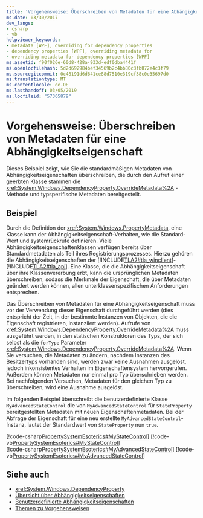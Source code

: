 ```yaml
---
title: 'Vorgehensweise: Überschreiben von Metadaten für eine Abhängigkeitseigenschaft'
ms.date: 03/30/2017
dev_langs:
- csharp
- vb
helpviewer_keywords:
- metadata [WPF], overriding for dependency properties
- dependency properties [WPF], overriding metadata for
- overriding metadata for dependency properties [WPF]
ms.assetid: f90f026e-60d8-428a-933d-edf0dba4441f
ms.openlocfilehash: 5d2d692984bef34569b2c4bb80c3fb072e4c3f79
ms.sourcegitcommit: 0c48191d6d641ce88d7510e319cf38c0e35697d0
ms.translationtype: MT
ms.contentlocale: de-DE
ms.lasthandoff: 03/05/2019
ms.locfileid: "57365879"
---
```

# <a name="how-to-override-metadata-for-a-dependency-property"></a>Vorgehensweise: Überschreiben von Metadaten für eine Abhängigkeitseigenschaft
Dieses Beispiel zeigt, wie Sie die standardmäßigen Metadaten von Abhängigkeitseigenschaften überschreiben, die durch den Aufruf einer geerbten Klasse stammen die <xref:System.Windows.DependencyProperty.OverrideMetadata%2A> -Methode und typspezifische Metadaten bereitgestellt.  
  
## <a name="example"></a>Beispiel  
 Durch die Definition der <xref:System.Windows.PropertyMetadata>, eine Klasse kann der Abhängigkeitseigenschaft-Verhalten, wie die Standard-Wert und systemrückrufe definieren. Viele Abhängigkeitseigenschaftenklassen verfügen bereits über Standardmetadaten als Teil ihres Registrierungsprozesses. Hierzu gehören die Abhängigkeitseigenschaften der [!INCLUDE[TLA2#tla_winclient](../../../../includes/tla2sharptla-winclient-md.md)]-[!INCLUDE[TLA2#tla_api](../../../../includes/tla2sharptla-api-md.md)]. Eine Klasse, die die Abhängigkeitseigenschaft über ihre Klassenvererbung erbt, kann die ursprünglichen Metadaten überschreiben, sodass die Merkmale der Eigenschaft, die über Metadaten geändert werden können, allen unterklassenspezifischen Anforderungen entsprechen.  
  
 Das Überschreiben von Metadaten für eine Abhängigkeitseigenschaft muss vor der Verwendung dieser Eigenschaft durchgeführt werden (dies entspricht der Zeit, in der bestimmte Instanzen von Objekten, die die Eigenschaft registrieren, instanziiert werden). Aufrufe von <xref:System.Windows.DependencyProperty.OverrideMetadata%2A> muss ausgeführt werden, in den statischen Konstruktoren des Typs, der sich selbst als die `forType` Parameter <xref:System.Windows.DependencyProperty.OverrideMetadata%2A>. Wenn Sie versuchen, die Metadaten zu ändern, nachdem Instanzen des Besitzertyps vorhanden sind, werden zwar keine Ausnahmen ausgelöst, jedoch inkonsistentes Verhalten im Eigenschaftensystem hervorgerufen. Außerdem können Metadaten nur einmal pro Typ überschrieben werden. Bei nachfolgenden Versuchen, Metadaten für den gleichen Typ zu überschreiben, wird eine Ausnahme ausgelöst.  
  
 Im folgenden Beispiel überschreibt die benutzerdefinierte Klasse `MyAdvancedStateControl` die von `MyAdvancedStateControl` für `StateProperty` bereitgestellten Metadaten mit neuen Eigenschaftenmetadaten. Bei der Abfrage der Eigenschaft für eine neu erstellte `MyAdvancedStateControl`-Instanz, lautet der Standardwert von `StateProperty` nun `true`.  
  
 [!code-csharp[PropertySystemEsoterics#MyStateControl](~/samples/snippets/csharp/VS_Snippets_Wpf/PropertySystemEsoterics/CSharp/SDKSampleLibrary/class1.cs#mystatecontrol)]
 [!code-vb[PropertySystemEsoterics#MyStateControl](~/samples/snippets/visualbasic/VS_Snippets_Wpf/PropertySystemEsoterics/visualbasic/sdksamplelibrary/class1.vb#mystatecontrol)]  
[!code-csharp[PropertySystemEsoterics#MyAdvancedStateControl](~/samples/snippets/csharp/VS_Snippets_Wpf/PropertySystemEsoterics/CSharp/SDKSampleLibrary/class1.cs#myadvancedstatecontrol)]
[!code-vb[PropertySystemEsoterics#MyAdvancedStateControl](~/samples/snippets/visualbasic/VS_Snippets_Wpf/PropertySystemEsoterics/visualbasic/sdksamplelibrary/class1.vb#myadvancedstatecontrol)]  
  
## <a name="see-also"></a>Siehe auch
- <xref:System.Windows.DependencyProperty>
- [Übersicht über Abhängigkeitseigenschaften](dependency-properties-overview.md)
- [Benutzerdefinierte Abhängigkeitseigenschaften](custom-dependency-properties.md)
- [Themen zu Vorgehensweisen](properties-how-to-topics.md)
